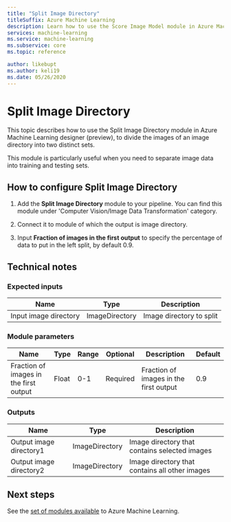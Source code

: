 ```yaml
---
title: "Split Image Directory"
titleSuffix: Azure Machine Learning
description: Learn how to use the Score Image Model module in Azure Machine Learning to generate predictions using a trained image model.
services: machine-learning
ms.service: machine-learning
ms.subservice: core
ms.topic: reference

author: likebupt
ms.author: keli19
ms.date: 05/26/2020
---
```

# Split Image Directory

This topic describes how to use the Split Image Directory module in Azure Machine Learning designer (preview), to divide the images of an image directory into two distinct sets.

This module is particularly useful when you need to separate image data into training and testing sets. 

## How to configure Split Image Directory

1. Add the **Split Image Directory** module to your pipeline. You can find this module under 'Computer Vision/Image Data Transformation' category.

2. Connect it to module of which the output is image directory.

3. Input **Fraction of images in the first output** to specify the percentage of data to put in the left split, by default 0.9.


## Technical notes

### Expected inputs

| Name                  | Type           | Description              |
| --------------------- | -------------- | ------------------------ |
| Input image directory | ImageDirectory | Image directory to split |

### Module parameters

| Name                                   | Type  | Range | Optional | Description                            | Default |
| -------------------------------------- | ----- | ----- | -------- | -------------------------------------- | ------- |
| Fraction of images in the first output | Float | 0-1   | Required | Fraction of images in the first output | 0.9     |

### Outputs

| Name                    | Type           | Description                              |
| ----------------------- | -------------- | ---------------------------------------- |
| Output image directory1 | ImageDirectory | Image directory that contains selected images |
| Output image directory2 | ImageDirectory | Image directory that contains all other images |

## Next steps

See the [set of modules available](module-reference.md) to Azure Machine Learning. 

